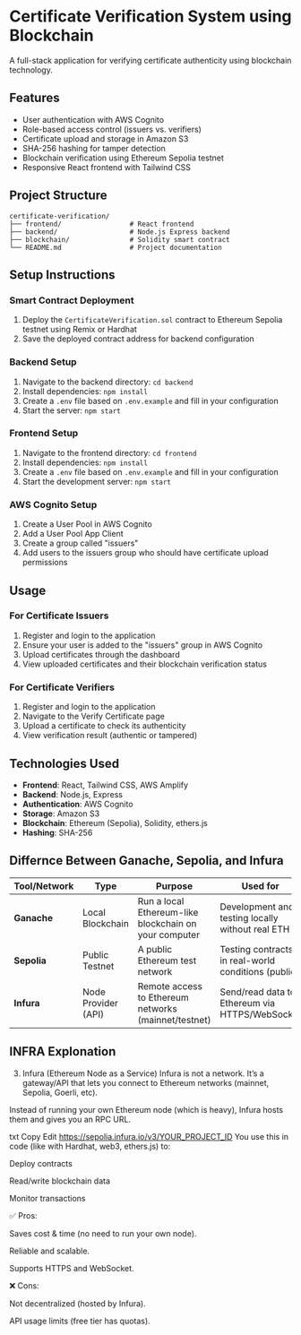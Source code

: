 # Certificate Verification System using Blockchain

A full-stack application for verifying certificate authenticity using blockchain technology.

## Features

- User authentication with AWS Cognito
- Role-based access control (issuers vs. verifiers)
- Certificate upload and storage in Amazon S3
- SHA-256 hashing for tamper detection
- Blockchain verification using Ethereum Sepolia testnet
- Responsive React frontend with Tailwind CSS

## Project Structure

```
certificate-verification/
├── frontend/                 # React frontend
├── backend/                  # Node.js Express backend
├── blockchain/               # Solidity smart contract
└── README.md                 # Project documentation
```

## Setup Instructions

### Smart Contract Deployment

1. Deploy the `CertificateVerification.sol` contract to Ethereum Sepolia testnet using Remix or Hardhat
2. Save the deployed contract address for backend configuration

### Backend Setup

1. Navigate to the backend directory: `cd backend`
2. Install dependencies: `npm install`
3. Create a `.env` file based on `.env.example` and fill in your configuration
4. Start the server: `npm start`

### Frontend Setup

1. Navigate to the frontend directory: `cd frontend`
2. Install dependencies: `npm install`
3. Create a `.env` file based on `.env.example` and fill in your configuration
4. Start the development server: `npm start`

### AWS Cognito Setup

1. Create a User Pool in AWS Cognito
2. Add a User Pool App Client
3. Create a group called "issuers"
4. Add users to the issuers group who should have certificate upload permissions

## Usage

### For Certificate Issuers

1. Register and login to the application
2. Ensure your user is added to the "issuers" group in AWS Cognito
3. Upload certificates through the dashboard
4. View uploaded certificates and their blockchain verification status

### For Certificate Verifiers

1. Register and login to the application
2. Navigate to the Verify Certificate page
3. Upload a certificate to check its authenticity
4. View verification result (authentic or tampered)

## Technologies Used

- **Frontend**: React, Tailwind CSS, AWS Amplify
- **Backend**: Node.js, Express
- **Authentication**: AWS Cognito
- **Storage**: Amazon S3
- **Blockchain**: Ethereum (Sepolia), Solidity, ethers.js
- **Hashing**: SHA-256

## Differnce Between Ganache, Sepolia, and Infura

| Tool/Network | Type                | Purpose                                               | Used for                                            |
| ------------ | ------------------- | ----------------------------------------------------- | --------------------------------------------------- |
| **Ganache**  | Local Blockchain    | Run a local Ethereum-like blockchain on your computer | Development and testing locally without real ETH    |
| **Sepolia**  | Public Testnet      | A public Ethereum test network                        | Testing contracts in real-world conditions (public) |
| **Infura**   | Node Provider (API) | Remote access to Ethereum networks (mainnet/testnet)  | Send/read data to Ethereum via HTTPS/WebSocket      |

## INFRA Explonation
 3. Infura (Ethereum Node as a Service)
Infura is not a network. It’s a gateway/API that lets you connect to Ethereum networks (mainnet, Sepolia, Goerli, etc).

Instead of running your own Ethereum node (which is heavy), Infura hosts them and gives you an RPC URL.

txt
Copy
Edit
https://sepolia.infura.io/v3/YOUR_PROJECT_ID
You use this in code (like with Hardhat, web3, ethers.js) to:

Deploy contracts

Read/write blockchain data

Monitor transactions

✅ Pros:

Saves cost & time (no need to run your own node).

Reliable and scalable.

Supports HTTPS and WebSocket.

❌ Cons:

Not decentralized (hosted by Infura).

API usage limits (free tier has quotas).